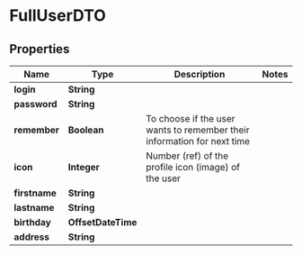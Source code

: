 

# FullUserDTO


## Properties

| Name | Type | Description | Notes |
|------------ | ------------- | ------------- | -------------|
|**login** | **String** |  |  |
|**password** | **String** |  |  |
|**remember** | **Boolean** | To choose if the user wants to remember their information for next time |  |
|**icon** | **Integer** | Number (ref) of the profile icon (image) of the user |  |
|**firstname** | **String** |  |  |
|**lastname** | **String** |  |  |
|**birthday** | **OffsetDateTime** |  |  |
|**address** | **String** |  |  |




